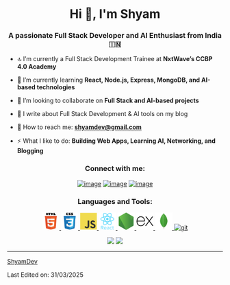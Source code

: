 <h1 align="center">Hi 👋, I'm Shyam</h1>
<h3 align="center">A passionate Full Stack Developer and AI Enthusiast from India 🇮🇳</h3>
<ul>
<li>
<p>🔝 I’m currently a Full Stack Development Trainee at <strong>NxtWave’s CCBP 4.0 Academy</strong></p>
</li>
<li>
<p>🌱 I’m currently learning <strong>React, Node.js, Express, MongoDB, and AI-based technologies</strong></p>
</li>
<li>
<p>👥 I’m looking to collaborate on <strong>Full Stack and AI-based projects</strong></p>
</li>
<li>
<p>📝 I write about Full Stack Development & AI tools on my blog</p>
</li>
<li>
<p>📧 How to reach me: <strong><a href="mailto:shyamdev@gmail.com">shyamdev@gmail.com</a></strong></p>
</li>
<li>
<p>⚡ What I like to do: <strong>Building Web Apps, Learning AI, Networking, and Blogging</strong></p>
</li>
</ul>
<h3 align="center">Connect with me:</h3>
<div align="center">
<p><a href="https://www.linkedin.com/in/shyamdev"><img src="https://img.shields.io/badge/LinkedIn-0077B5?style=for-the-badge&logo=linkedin&logoColor=white" alt="image"></a>
<a href="https://github.com/ShyamDev"><img src="https://img.shields.io/badge/GitHub-181717?style=for-the-badge&logo=github&logoColor=white" alt="image"></a>
<a href="mailto:shyamdev@gmail.com"><img src="https://img.shields.io/badge/Gmail-D14836?style=for-the-badge&logo=gmail&logoColor=white" alt="image"></a></p>
</div>
<h3 align="center">Languages and Tools:</h3>
<p align="center"> 
  <a href="https://www.w3.org/html/" target="_blank"> 
    <img src="https://raw.githubusercontent.com/devicons/devicon/master/icons/html5/html5-original-wordmark.svg" alt="html5" width="40" height="40"> 
  </a>
  <a href="https://www.w3schools.com/css/" target="_blank"> 
    <img src="https://raw.githubusercontent.com/devicons/devicon/master/icons/css3/css3-original-wordmark.svg" alt="css3" width="40" height="40"> 
  </a> 
  <a href="https://developer.mozilla.org/en-US/docs/Web/JavaScript" target="_blank"> 
    <img src="https://raw.githubusercontent.com/devicons/devicon/master/icons/javascript/javascript-original.svg" alt="javascript" width="40" height="40"> 
  </a> 
  <a href="https://react.dev/" target="_blank"> 
    <img src="https://raw.githubusercontent.com/devicons/devicon/master/icons/react/react-original-wordmark.svg" alt="react" width="40" height="40"> 
  </a> 
  <a href="https://nodejs.org/" target="_blank"> 
    <img src="https://raw.githubusercontent.com/devicons/devicon/master/icons/nodejs/nodejs-original.svg" alt="nodejs" width="40" height="40"> 
  </a>
  <a href="https://expressjs.com/" target="_blank"> 
    <img src="https://raw.githubusercontent.com/devicons/devicon/master/icons/express/express-original.svg" alt="express" width="40" height="40"> 
  </a>
  <a href="https://www.mongodb.com/" target="_blank"> 
    <img src="https://raw.githubusercontent.com/devicons/devicon/master/icons/mongodb/mongodb-original.svg" alt="mongodb" width="40" height="40"> 
  </a>
  <a href="https://git-scm.com/" target="_blank"> 
    <img src="https://www.vectorlogo.zone/logos/git-scm/git-scm-icon.svg" alt="git" width="40" height="40"> 
  </a>
</p>
<p align="center">
  <img height="150" src="https://github-readme-stats.vercel.app/api?username=ShyamDev&theme=react&show_icons=true&include_all_commits=true">
  <img height="150" src="https://github-readme-stats.vercel.app/api/top-langs/?username=ShyamDev&theme=react&layout=compact">
</p>
<hr>
<p><a href="https://github.com/ShyamDev">ShyamDev</a></p>
<p>Last Edited on: 31/03/2025</p>
